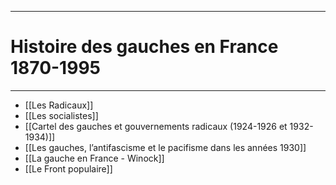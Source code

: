 ***
# Histoire des gauches en France 1870-1995
***
- [[Les Radicaux]] 
- [[Les socialistes]] 
- [[Cartel des gauches et gouvernements radicaux (1924-1926 et 1932-1934)]]
- [[Les gauches, l’antifascisme et le pacifisme dans les années 1930]]
- [[La gauche en France - Winock]] 
- [[Le Front populaire]] 


